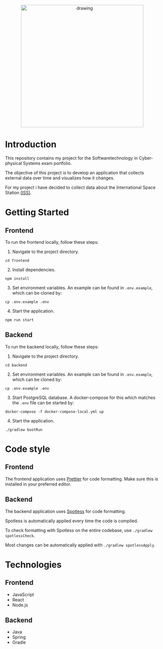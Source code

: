 <p align="center">
  <img src="https://upload.wikimedia.org/wikipedia/commons/f/f2/ISS_spacecraft_model_1.png" alt="drawing" width="400"/>
</p>

# Introduction
This repository contains my project for the Softwaretechnology in Cyber-physical Systems exam portfolio. 

The objective of this project is to develop an application that collects external data over time and visualizes how it changes.

For my project i have decided to collect data about the International Space Station [(ISS)](https://www.nasa.gov/international-space-station/).

# Getting Started
## Frontend
To run the frontend locally, follow these steps:
1. Navigate to the project directory.
```console
cd frontend
```
2. Install dependencies.
```console
npm install
```
3. Set environment variables. An example can be found in `.env.example`, which can be cloned by:
```console
cp .env.example .env
```
4. Start the application.
```console
npm run start
```
## Backend
To run the backend locally, follow these steps:
1. Navigate to the project directory.
```console
cd backend
```
2. Set environment variables. An example can be found in `.env.example`, which can be cloned by:
```console
cp .env.example .env
```
3. Start PostgreSQL database. A docker-compose for this which matches the `.env` file can be started by:
```console
docker-compose -f docker-compose-local.yml up
```
4. Start the application.
```console
./gradlew bootRun
```

# Code style
## Frontend
The frontend application uses [Prettier](https://prettier.io/) for code formatting. Make sure this is installed in your preferred editor.

## Backend
The backend application uses [Spotless](https://github.com/diffplug/spotless) for code formatting.

Spotless is automatically applied every time the code is compiled.

To check formatting with Spotless on the entire codebase, use `./gradlew spotlessCheck`.

Most changes can be automatically applied with `./gradlew spotlessApply`.

# Technologies
## Frontend
- JavaScript
- React
- Node.js
## Backend
- Java
- Spring
- Gradle
